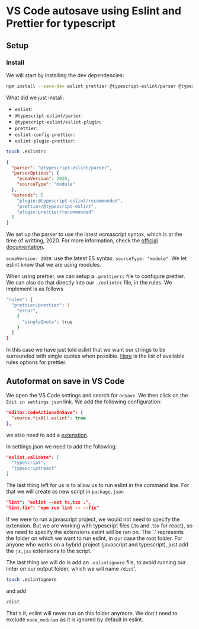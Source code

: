 # VS Code autosave using Eslint and Prettier for typescript

## Setup

### Install

We will start by installing the dev dependencies:

```zsh
npm install --save-dev eslint prettier @typescript-eslint/parser @typescript-eslint/eslint-plugin eslint-config-prettier eslint-plugin-prettier
```

What did we just install:

- `eslint`: 
- `@typescript-eslint/parser`:
- `@typescript-eslint/eslint-plugin`:
- `prettier`:
- `eslint-config-prettier`:
- `eslint-plugin-prettier`:

```zsh
touch .eslintrc
```

```json
{
  "parser": "@typescript-eslint/parser",
  "parserOptions": {
    "ecmaVersion": 2020,
    "sourceType": "module"
  },
  "extends": [
    "plugin:@typescript-eslint/recommended",
    "prettier/@typescript-eslint",
    "plugin:prettier/recommended"
  ]
}
```

We set up the parser to use the latest ecmascript syntax, which is at the time of writting, 2020. For more information, check the [official documentation](https://eslint.org/docs/user-guide/configuring#specifying-parser-options). 

`ecmaVersion: 2020`: use the latest ES syntax.
`sourceType: "module"`: We let eslint know that we are using modules.

When using prettier, we can setup a `.prettierrc` file to configure prettier. We can also do that directly into our `./eslintrc` file, in the rules. We implement is as follows

```zsh
"rules": {
  "prettier/prettier": [
    "error",
    {
      "singleQuote": true
    }
  ]
}
```

In this case we have just told eslint that we want our strings to be surrounded with single quotes when possible.
[Here](https://prettier.io/docs/en/options.html) is the list of available rules options for prettier.

## Autoformat on save in VS Code

We open the VS Code settings and search for `onSave`. We then click on the `Edit in settings.json` link.
We add the following configuration:

```json
"editor.codeActionsOnSave": {
  "source.fixAll.eslint": true
},
```

we also need to add a [extenstion](https://marketplace.visualstudio.com/items?itemName=dbaeumer.vscode-eslint).

In settings.json we need to add the following:

```json
"eslint.validate": [
  "typescript",
  "typescriptreact"
]
```

The last thing left for us is to allow us to run eslint in the command line. For that we will create as new script in   `package.json`

```json
"lint": "eslint --ext ts,tsx .",
"lint.fix": "npm run lint -- --fix"
```

If we were to run a javascript project, we would not need to specify the extension. But we are working with typescript files (.ts and .tsx for react), so we need to specify the extensions eslint will be ran on. The '.' represents the folder on which we want to run eslint, in our case the root folder.
For anyone who works on a hybrid project (javascript and typescript), just add the `js,jsx` extensions to the script.

The last thing we will do is add an `.eslintignore` file, to avoid running our linter on our output folder, which we will name `/dist`'.

```zsh
touch .eslintignore
```

and add

```txt
/dist
```

That's it, eslint will never run on this folder anymore. We don't need to exclude `node_modules` as it is ignored by default in eslint.
